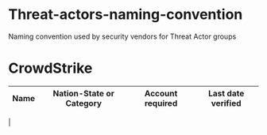 # Threat-actors-naming-convention
Naming convention used by security vendors for Threat Actor groups


# CrowdStrike
| Name | Nation-State or Category | Account required | Last date verified |
|------|------------| ---------------- | ------------------ |
|
